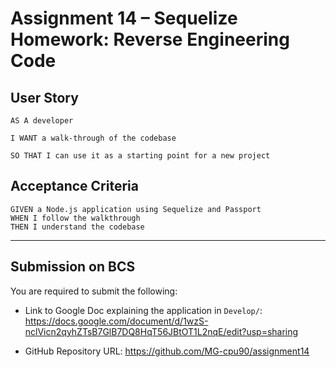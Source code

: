 # Assignment 14 – Sequelize Homework: Reverse Engineering Code

## User Story
```
AS A developer

I WANT a walk-through of the codebase

SO THAT I can use it as a starting point for a new project
```

## Acceptance Criteria

```
GIVEN a Node.js application using Sequelize and Passport
WHEN I follow the walkthrough
THEN I understand the codebase
```
- - -

## Submission on BCS

You are required to submit the following:

* Link to Google Doc explaining the application in `Develop/`: https://docs.google.com/document/d/1wzS-nclVicn2qyhZTsB7GlB7DQ8HqT56JBtOT1L2nqE/edit?usp=sharing

* GitHub Repository URL: https://github.com/MG-cpu90/assignment14
